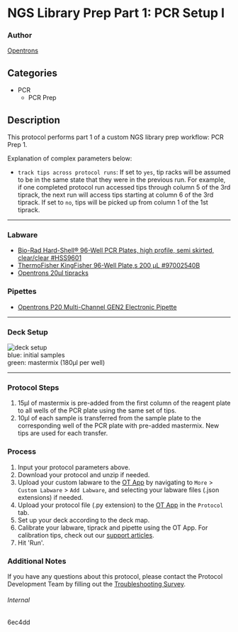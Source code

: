 # NGS Library Prep Part 1: PCR Setup I

### Author
[Opentrons](https://opentrons.com/)



## Categories
* PCR
	* PCR Prep

## Description
This protocol performs part 1 of a custom NGS library prep workflow: PCR Prep 1.

Explanation of complex parameters below:
* `track tips across protocol runs`: If set to `yes`, tip racks will be assumed to be in the same state that they were in the previous run. For example, if one completed protocol run accessed tips through column 5 of the 3rd tiprack, the next run will access tips starting at column 6 of the 3rd tiprack. If set to `no`, tips will be picked up from column 1 of the 1st tiprack.

---

### Labware
* [Bio-Rad Hard-Shell® 96-Well PCR Plates, high profile, semi skirted, clear/clear #HSS9601](https://www.bio-rad.com/en-us/sku/hss9601-hard-shell-96-well-pcr-plates-high-profile-semi-skirted-clear-clear?ID=hss9601)
* [ThermoFisher KingFisher 96-Well Plate,s 200 μL #97002540B](https://www.thermofisher.com/order/catalog/product/97002540?SID=srch-srp-97002540#/97002540?SID=srch-srp-97002540)
* [Opentrons 20µl tipracks](https://shop.opentrons.com/collections/opentrons-tips/products/opentrons-10ul-tips)

### Pipettes
* [Opentrons P20 Multi-Channel GEN2 Electronic Pipette](https://shop.opentrons.com/collections/ot-2-pipettes/products/8-channel-electronic-pipette)

---

### Deck Setup
![deck setup](https://opentrons-protocol-library-website.s3.amazonaws.com/custom-README-images/6ec4dd/deck_setup.png)  
blue: initial samples  
green: mastermix (180µl per well)

---

### Protocol Steps
1. 15µl of mastermix is pre-added from the first column of the reagent plate to all wells of the PCR plate using the same set of tips.
2. 10µl of each sample is transferred from the sample plate to the corresponding well of the PCR plate with pre-added mastermix. New tips are used for each transfer.

### Process
1. Input your protocol parameters above.
2. Download your protocol and unzip if needed.
3. Upload your custom labware to the [OT App](https://opentrons.com/ot-app) by navigating to `More` > `Custom Labware` > `Add Labware`, and selecting your labware files (.json extensions) if needed.
4. Upload your protocol file (.py extension) to the [OT App](https://opentrons.com/ot-app) in the `Protocol` tab.
5. Set up your deck according to the deck map.
6. Calibrate your labware, tiprack and pipette using the OT App. For calibration tips, check out our [support articles](https://support.opentrons.com/en/collections/1559720-guide-for-getting-started-with-the-ot-2).
7. Hit 'Run'.

### Additional Notes
If you have any questions about this protocol, please contact the Protocol Development Team by filling out the [Troubleshooting Survey](https://protocol-troubleshooting.paperform.co/).

###### Internal
6ec4dd
